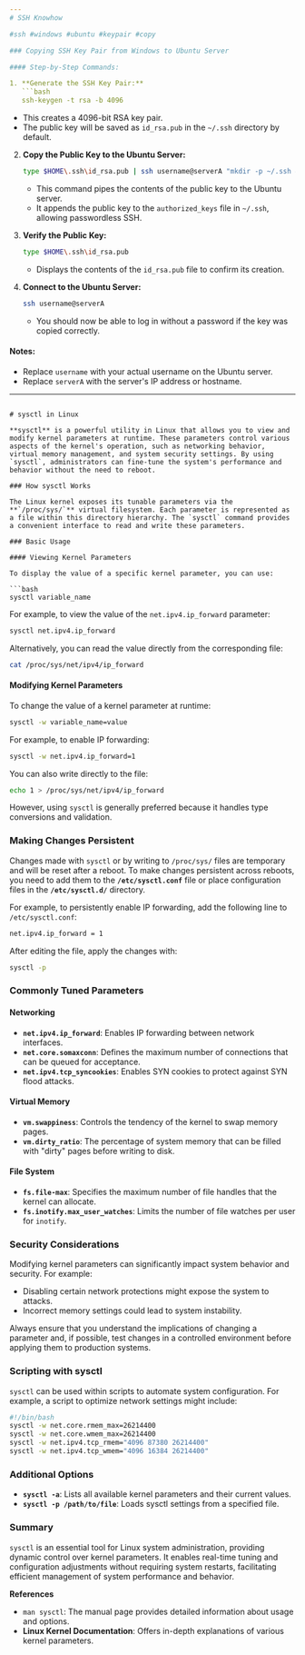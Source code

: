 ```yaml
---
# SSH Knowhow

#ssh #windows #ubuntu #keypair #copy

### Copying SSH Key Pair from Windows to Ubuntu Server

#### Step-by-Step Commands:

1. **Generate the SSH Key Pair:**
   ```bash
   ssh-keygen -t rsa -b 4096
   ```
   - This creates a 4096-bit RSA key pair.
   - The public key will be saved as `id_rsa.pub` in the `~/.ssh` directory by default.

2. **Copy the Public Key to the Ubuntu Server:**
   ```bash
   type $HOME\.ssh\id_rsa.pub | ssh username@serverA "mkdir -p ~/.ssh && cat >> ~/.ssh/authorized_keys"
   ```
   - This command pipes the contents of the public key to the Ubuntu server.
   - It appends the public key to the `authorized_keys` file in `~/.ssh`, allowing passwordless SSH.

3. **Verify the Public Key:**
   ```bash
   type $HOME\.ssh\id_rsa.pub
   ```
   - Displays the contents of the `id_rsa.pub` file to confirm its creation.

4. **Connect to the Ubuntu Server:**
   ```bash
   ssh username@serverA
   ```
   - You should now be able to log in without a password if the key was copied correctly.

#### Notes:
- Replace `username` with your actual username on the Ubuntu server.
- Replace `serverA` with the server's IP address or hostname.

---
```

# sysctl in Linux

**sysctl** is a powerful utility in Linux that allows you to view and modify kernel parameters at runtime. These parameters control various aspects of the kernel's operation, such as networking behavior, virtual memory management, and system security settings. By using `sysctl`, administrators can fine-tune the system's performance and behavior without the need to reboot.

### How sysctl Works

The Linux kernel exposes its tunable parameters via the **`/proc/sys/`** virtual filesystem. Each parameter is represented as a file within this directory hierarchy. The `sysctl` command provides a convenient interface to read and write these parameters.

### Basic Usage

#### Viewing Kernel Parameters

To display the value of a specific kernel parameter, you can use:

```bash
sysctl variable_name
```

For example, to view the value of the `net.ipv4.ip_forward` parameter:

```bash
sysctl net.ipv4.ip_forward
```

Alternatively, you can read the value directly from the corresponding file:

```bash
cat /proc/sys/net/ipv4/ip_forward
```

#### Modifying Kernel Parameters

To change the value of a kernel parameter at runtime:

```bash
sysctl -w variable_name=value
```

For example, to enable IP forwarding:

```bash
sysctl -w net.ipv4.ip_forward=1
```

You can also write directly to the file:

```bash
echo 1 > /proc/sys/net/ipv4/ip_forward
```

However, using `sysctl` is generally preferred because it handles type conversions and validation.

### Making Changes Persistent

Changes made with `sysctl` or by writing to `/proc/sys/` files are temporary and will be reset after a reboot. To make changes persistent across reboots, you need to add them to the **`/etc/sysctl.conf`** file or place configuration files in the **`/etc/sysctl.d/`** directory.

For example, to persistently enable IP forwarding, add the following line to `/etc/sysctl.conf`:

```bash
net.ipv4.ip_forward = 1
```

After editing the file, apply the changes with:

```bash
sysctl -p
```

### Commonly Tuned Parameters

#### Networking

- **`net.ipv4.ip_forward`**: Enables IP forwarding between network interfaces.
- **`net.core.somaxconn`**: Defines the maximum number of connections that can be queued for acceptance.
- **`net.ipv4.tcp_syncookies`**: Enables SYN cookies to protect against SYN flood attacks.

#### Virtual Memory

- **`vm.swappiness`**: Controls the tendency of the kernel to swap memory pages.
- **`vm.dirty_ratio`**: The percentage of system memory that can be filled with "dirty" pages before writing to disk.

#### File System

- **`fs.file-max`**: Specifies the maximum number of file handles that the kernel can allocate.
- **`fs.inotify.max_user_watches`**: Limits the number of file watches per user for `inotify`.

### Security Considerations

Modifying kernel parameters can significantly impact system behavior and security. For example:

- Disabling certain network protections might expose the system to attacks.
- Incorrect memory settings could lead to system instability.

Always ensure that you understand the implications of changing a parameter and, if possible, test changes in a controlled environment before applying them to production systems.

### Scripting with sysctl

`sysctl` can be used within scripts to automate system configuration. For example, a script to optimize network settings might include:

```bash
#!/bin/bash
sysctl -w net.core.rmem_max=26214400
sysctl -w net.core.wmem_max=26214400
sysctl -w net.ipv4.tcp_rmem="4096 87380 26214400"
sysctl -w net.ipv4.tcp_wmem="4096 16384 26214400"
```

### Additional Options

- **`sysctl -a`**: Lists all available kernel parameters and their current values.
- **`sysctl -p /path/to/file`**: Loads sysctl settings from a specified file.

### Summary

`sysctl` is an essential tool for Linux system administration, providing dynamic control over kernel parameters. It enables real-time tuning and configuration adjustments without requiring system restarts, facilitating efficient management of system performance and behavior.

**References**

- `man sysctl`: The manual page provides detailed information about usage and options.
- **Linux Kernel Documentation**: Offers in-depth explanations of various kernel parameters.
